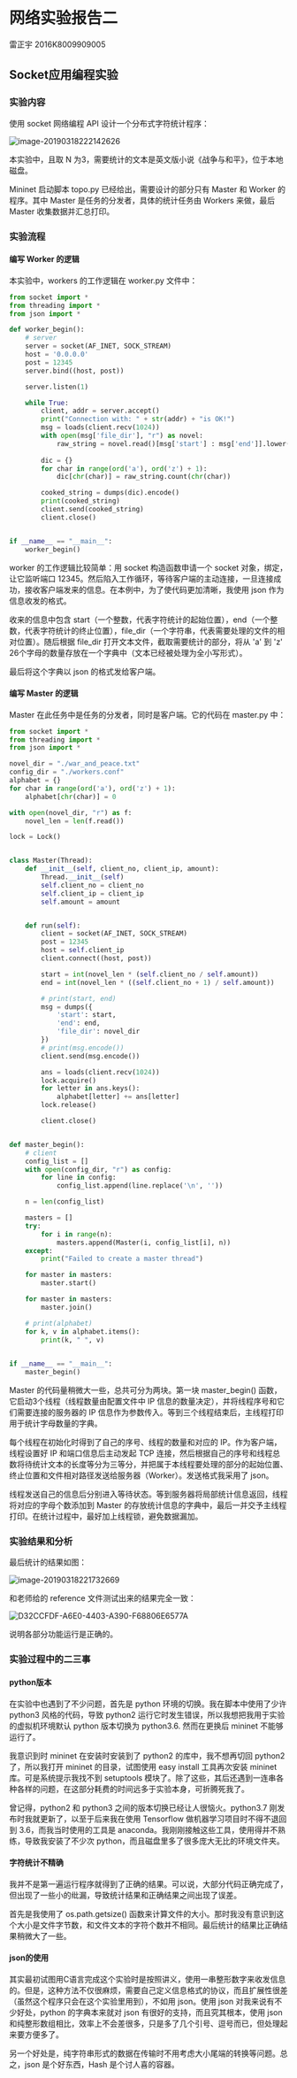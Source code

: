 # 网络实验报告二

雷正宇 2016K8009909005

## Socket应用编程实验

### 实验内容

使用 socket 网络编程 API 设计一个分布式字符统计程序：

![image-20190318222142626](/Users/zhengyu/Documents/课件/网络实验/资源/image-20190318222142626.png)

本实验中，且取 N 为3，需要统计的文本是英文版小说《战争与和平》，位于本地磁盘。

Mininet 启动脚本 topo.py 已经给出，需要设计的部分只有 Master 和 Worker 的程序。其中 Master 是任务的分发者，具体的统计任务由 Workers 来做，最后 Master 收集数据并汇总打印。

### 实验流程

#### 编写 Worker 的逻辑

本实验中，workers 的工作逻辑在 worker.py 文件中：

```python
from socket import *
from threading import *
from json import *

def worker_begin():
    # server
    server = socket(AF_INET, SOCK_STREAM)
    host = '0.0.0.0'
    post = 12345
    server.bind((host, post))

    server.listen(1)

    while True:
        client, addr = server.accept()
        print("Connection with: " + str(addr) + "is OK!")
        msg = loads(client.recv(1024))
        with open(msg['file_dir'], "r") as novel:
            raw_string = novel.read()[msg['start'] : msg['end']].lower()
        
        dic = {}
        for char in range(ord('a'), ord('z') + 1):
            dic[chr(char)] = raw_string.count(chr(char))

        cooked_string = dumps(dic).encode()
        print(cooked_string)
        client.send(cooked_string)
        client.close()


if __name__ == "__main__":
    worker_begin()
```

worker 的工作逻辑比较简单：用 socket 构造函数申请一个 socket 对象，绑定，让它监听端口 12345。然后陷入工作循环，等待客户端的主动连接，一旦连接成功，接收客户端发来的信息。在本例中，为了使代码更加清晰，我使用 json 作为信息收发的格式。

收来的信息中包含 start（一个整数，代表字符统计的起始位置），end（一个整数，代表字符统计的终止位置），file_dir（一个字符串，代表需要处理的文件的相对位置）。随后根据 file_dir 打开文本文件，截取需要统计的部分，将从 'a' 到 'z' 26个字母的数量存放在一个字典中（文本已经被处理为全小写形式）。

最后将这个字典以 json 的格式发给客户端。

#### 编写 Master 的逻辑

Master 在此任务中是任务的分发者，同时是客户端。它的代码在 master.py 中：

```python
from socket import *
from threading import *
from json import *

novel_dir = "./war_and_peace.txt"
config_dir = "./workers.conf"
alphabet = {}
for char in range(ord('a'), ord('z') + 1):
    alphabet[chr(char)] = 0

with open(novel_dir, "r") as f:
    novel_len = len(f.read())

lock = Lock()


class Master(Thread):
    def __init__(self, client_no, client_ip, amount):
        Thread.__init__(self)
        self.client_no = client_no
        self.client_ip = client_ip
        self.amount = amount


    def run(self):
        client = socket(AF_INET, SOCK_STREAM)
        post = 12345
        host = self.client_ip
        client.connect((host, post))

        start = int(novel_len * (self.client_no / self.amount))
        end = int(novel_len * ((self.client_no + 1) / self.amount))

        # print(start, end)
        msg = dumps({
            'start': start,
            'end': end,
            'file_dir': novel_dir
        })
        # print(msg.encode())
        client.send(msg.encode())

        ans = loads(client.recv(1024))
        lock.acquire()
        for letter in ans.keys():
            alphabet[letter] += ans[letter]
        lock.release()

        client.close()


def master_begin():
    # client
    config_list = []
    with open(config_dir, "r") as config:
        for line in config:
            config_list.append(line.replace('\n', ''))

    n = len(config_list)

    masters = []
    try:
        for i in range(n):
            masters.append(Master(i, config_list[i], n))
    except:
        print("Failed to create a master thread")

    for master in masters:
        master.start()

    for master in masters:
        master.join()

    # print(alphabet)
    for k, v in alphabet.items():
        print(k, " ", v)
    

if __name__ == "__main__":
    master_begin()
```

Master 的代码量稍微大一些，总共可分为两块。第一块 master_begin() 函数，它启动3个线程（线程数量由配置文件中 IP 信息的数量决定），并将线程序号和它们需要连接的服务器的 IP 信息作为参数传入。等到三个线程结束后，主线程打印用于统计字母数量的字典。

每个线程在初始化时得到了自己的序号、线程的数量和对应的 IP。作为客户端，线程设置好 IP 和端口信息后主动发起 TCP 连接，然后根据自己的序号和线程总数将待统计文本的长度等分为三等分，并把属于本线程要处理的部分的起始位置、终止位置和文件相对路径发送给服务器（Worker）。发送格式我采用了 json。

线程发送自己的信息后分别进入等待状态。等到服务器将局部统计信息返回，线程将对应的字母个数添加到 Master 的存放统计信息的字典中，最后一并交予主线程打印。在统计过程中，最好加上线程锁，避免数据漏加。

### 实验结果和分析

最后统计的结果如图：

![image-20190318221732669](/Users/zhengyu/Documents/课件/网络实验/资源/image-20190318221732669.png)

和老师给的 reference 文件测试出来的结果完全一致：

![D32CCFDF-A6E0-4403-A390-F68806E6577A](/Users/zhengyu/Documents/课件/网络实验/资源/D32CCFDF-A6E0-4403-A390-F68806E6577A.png)

说明各部分功能运行是正确的。

### 实验过程中的二三事

#### python版本

在实验中也遇到了不少问题，首先是 python 环境的切换。我在脚本中使用了少许 python3 风格的代码，导致 python2 运行它时发生错误，所以我想把我用于实验的虚拟机环境默认 python 版本切换为 python3.6. 然而在更换后 mininet 不能够运行了。

我意识到时 mininet 在安装时安装到了 python2 的库中，我不想再切回 python2 了，所以我打开 mininet 的目录，试图使用 easy install 工具再次安装 mininet 库。可是系统提示我找不到 setuptools 模块了。除了这些，其后还遇到一连串各种各样的问题，在这部分耗费的时间远多于实验本身，可折腾死我了。

曾记得，python2 和 python3 之间的版本切换已经让人很恼火。python3.7 刚发布时我就更新了，以至于后来我在使用 Tensorflow 做机器学习项目时不得不退回到 3.6，而我当时使用的工具是 anaconda。我刚刚接触这些工具，使用得并不熟练，导致我安装了不少次 python，而且磁盘里多了很多庞大无比的环境文件夹。

#### 字符统计不精确

我并不是第一遍运行程序就得到了正确的结果。可以说，大部分代码正确完成了，但出现了一些小的纰漏，导致统计结果和正确结果之间出现了误差。

首先是我使用了 os.path.getsize() 函数来计算文件的大小。那时我没有意识到这个大小是文件字节数，和文件文本的字符个数并不相同。最后统计的结果比正确结果稍微大了一些。

#### json的使用

其实最初试图用C语言完成这个实验时是按照讲义，使用一串整形数字来收发信息的。但是，这种方法不仅很麻烦，需要自己定义信息格式的协议，而且扩展性很差（虽然这个程序只会在这个实验里用到），不如用 json。使用 json 对我来说有不少好处，python 的字典本来就对 json 有很好的支持，而且究其根本，使用 json 和纯整形数组相比，效率上不会差很多，只是多了几个引号、逗号而已，但处理起来要方便多了。

另一个好处是，纯字符串形式的数据在传输时不用考虑大小尾端的转换等问题。总之，json 是个好东西，Hash 是个讨人喜的容器。

